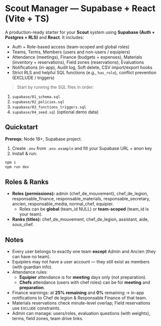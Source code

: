 # Scout Manager — Supabase + React (Vite + TS)

A production-ready starter for your **Scout** system using **Supabase (Auth + Postgres + RLS)** and **React**.
It includes:
- Auth + Role-based access (team-scoped and global roles)
- Teams, Terms, Members (users and non-users / equipiers)
- Attendance (meetings), Finance (budgets + expenses), Materials (inventory + reservations), Field zones (reservations), Evaluations
- Notifications (in-app), Audit log, Soft delete, CSV import/export hooks
- Strict RLS and helpful SQL functions (e.g., `has_role`), conflict prevention (EXCLUDE / triggers)

> Start by running the SQL files in order:
1. `supabase/01_schema.sql`
2. `supabase/02_policies.sql`
3. `supabase/03_functions_triggers.sql`
4. `supabase/04_seed.sql` (optional demo data)

## Quickstart

**Prereqs:** Node 18+, Supabase project.

1) Create `.env` from `.env.example` and fill your Supabase URL + anon key
2) Install & run:
```bash
npm i
npm run dev
```

## Roles & Ranks

- **Roles (permissions):** admin (chef_de_mouvement), chef_de_legion, responsable_finance, responsable_materials, responsable_secretary, ancien, responsable_media, normal_chef, equipier.
  - Roles can be **global** (team_id NULL) or **team-scoped** (team_id is your team).
- **Ranks (titles):** chef_de_mouvement, chef_de_legion, assistant, aide, sous_chef.

## Notes

- Every user belongs to exactly one team **except** Admin and Ancien (they can have no team).
- Equipiers may not have a user account — they still exist as members (with guardian info).
- Attendance rules:
  - **Equipier** attendance is for **meeting** days only (not preparation).
  - **Chefs** attendance (users with chef roles) can be for **meeting** and **preparation**.
- Finance warnings: at **25% remaining** and **0%** remaining → in-app notifications to Chef de legion & Responsable Finance of that team.
- Materials reservations check minute-level overlap; Field reservations use `EXCLUDE` constraints.
- Admin can manage: users/roles, evaluation questions (with weights), terms, field zones, team drive links.


